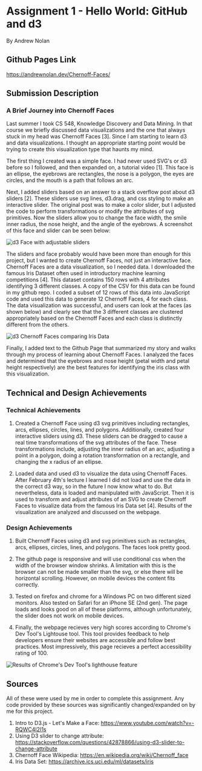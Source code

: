 Assignment 1 - Hello World: GitHub and d3  
===
By Andrew Nolan

Github Pages Link
---
https://andrewnolan.dev/Chernoff-Faces/

Submission Description
---
### A Brief Journey into Chernoff Faces
Last summer I took CS 548, Knowledge Discovery and Data Mining. In that course we briefly discussed data visualizations and the one that always stuck in my head was Chernoff Faces [3]. Since I am starting to learn d3 and data visualizations. I thought an appropriate starting point would be trying to create this visualization type that haunts my mind.

The first thing I created was a simple face. I had never used SVG's or d3 before so I followed, and then expanded on, a tutorial video [1]. This face is an ellipse, the eyebrows are rectangles, the nose is a polygon, the eyes are circles, and the mouth is a path that follows an arc. 

Next, I added sliders based on an answer to a stack overflow post about d3 sliders [2]. These sliders use svg lines, d3.drag, and css styling to make an interactive slider. The original post was to make a color slider, but I adjusted the code to perform transformations or modify the attributes of svg primitives. Now the sliders allow you to change the face width, the smile inner radius, the nose height, and the angle of the eyebrows. A screenshot of this face and slider can be seen below:

![d3 Face with adjustable sliders](./images/slider.png)

The sliders and face probably would have been more than enough for this project, but I wanted to create Chernoff Faces, not just an interactive face. Chernoff Faces are a data visualization, so I needed data. I downloaded the famous Iris Dataset often used in introductory machine learning competitions [4]. This dataset contains 150 rows with 4 attributes identifying 3 different classes. A copy of the CSV for this data can be found in my github repo. I coded a subset of 12 rows of this data into JavaScript code and used this data to generate 12 Chernoff Faces, 4 for each class. The data visualization was successful, and users can look at the faces (as shown below) and clearly see that the 3 different classes are clustered appropriately based on the Chernoff Faces and each class is distinctly different from the others.

![d3 Chernoff Faces comparing Iris Data](./images/iris_comparisons.PNG)

Finally, I added text to the Github Page that summarized my story and walks through my process of learning about Chernoff Faces. I analyzed the faces and determined that the eyebrows and nose height (petal width and petal height respectively) are the best features for identifying the iris class with this visualization. 



Technical and Design Achievements
---
### Technical Achievements
1. Created a Chernoff Face using d3 svg primitives including rectangles, arcs, ellipses, circles, lines, and polygons. Additionally, created four interactive sliders using d3. These sliders can be dragged to cause a real time transformations of the svg attributes of the face. These transformations include, adjusting the inner radius of an arc, adjusting a point in a polygon, doing a rotation transformation on a rectangle, and changing the x radius of an ellipse.

2. Loaded data and used d3 to visualize the data using Chernoff Faces. After February 4th's lecture I learned I did not load and use the data in the correct d3 way, so in the future I now know what to do. But nevertheless, data is loaded and manipulated with JavaScript. Then it is used to transform and adjust attributes of an SVG to create Chernoff Faces to visualize data from the famous Iris Data set [4]. Results of the visualization are analyzed and discussed on the webpage.

### Design Achievements
1. Built Chernoff Faces using d3 and svg primitives such as rectangles, arcs, ellipses, circles, lines, and polygons. The faces look pretty good. 

2. The github page is responsive and will use conditional css when the width of the browser window shrinks. A limitation with this is the browser can not be made smaller than the svg, or else there will be horizontal scrolling. However, on mobile devices the content fits correctly. 

3. Tested on firefox and chrome for a Windows PC on two different sized monitors. Also tested on Safari for an iPhone SE (2nd gen). The page loads and looks good on all of these platforms, although unfortunately, the slider does not work on mobile devices.

4. Finally, the webpage recieves very high scores according to Chrome's Dev Tool's Lightouse tool. This tool provides feedback to help developers ensure their websites are accessible and follow best practices. Most impressively, this page recieves a perfect accessibility rating of 100.

![Results of Chrome's Dev Tool's lighthouse feature](./images/lighthouse_results.png)


Sources
---
All of these were used by me in order to complete this assignment. Any code provided by these sources was significantly changed/expanded on by me for this project.
1. Intro to D3.js - Let's Make a Face: https://www.youtube.com/watch?v=-RQWC4I2I1s
2. Using D3 slider to change attribute: https://stackoverflow.com/questions/42878866/using-d3-slider-to-change-attribute
3. Chernoff Face Wikipedia: https://en.wikipedia.org/wiki/Chernoff_face
4. Iris Data Set: https://archive.ics.uci.edu/ml/datasets/iris